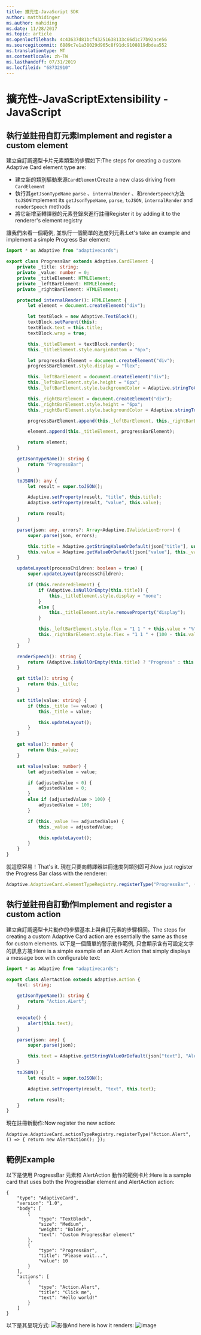 ```yaml
---
title: 擴充性-JavaScript SDK
author: matthidinger
ms.author: mahiding
ms.date: 11/28/2017
ms.topic: article
ms.openlocfilehash: 4c43637d81bcf43251638133c66d1c77b92ace56
ms.sourcegitcommit: 6889c7e1a38029d965c8f91dc9108819dbdea552
ms.translationtype: MT
ms.contentlocale: zh-TW
ms.lasthandoff: 07/31/2019
ms.locfileid: "68732910"
---
```

# <a name="extensibility---javascript"></a><span data-ttu-id="7f3a0-102">擴充性-JavaScript</span><span class="sxs-lookup"><span data-stu-id="7f3a0-102">Extensibility - JavaScript</span></span>

## <a name="implement-and-register-a-custom-element"></a><span data-ttu-id="7f3a0-103">執行並註冊自訂元素</span><span class="sxs-lookup"><span data-stu-id="7f3a0-103">Implement and register a custom element</span></span>

<span data-ttu-id="7f3a0-104">建立自訂調適型卡片元素類型的步驟如下:</span><span class="sxs-lookup"><span data-stu-id="7f3a0-104">The steps for creating a custom Adaptive Card element type are:</span></span>
- <span data-ttu-id="7f3a0-105">建立新的類別驅動來源`CardElement`</span><span class="sxs-lookup"><span data-stu-id="7f3a0-105">Create a new class driving from `CardElement`</span></span>
- <span data-ttu-id="7f3a0-106">執行其`getJsonTypeName` `parse` 、`internalRender` 、和`renderSpeech`方法`toJSON`</span><span class="sxs-lookup"><span data-stu-id="7f3a0-106">Implement its `getJsonTypeName`, `parse`, `toJSON`, `internalRender` and `renderSpeech` methods</span></span>
- <span data-ttu-id="7f3a0-107">將它新增至轉譯器的元素登錄來進行註冊</span><span class="sxs-lookup"><span data-stu-id="7f3a0-107">Register it by adding it to the renderer's element registry</span></span>

<span data-ttu-id="7f3a0-108">讓我們來看一個範例, 並執行一個簡單的進度列元素:</span><span class="sxs-lookup"><span data-stu-id="7f3a0-108">Let's take an example and implement a simple Progress Bar element:</span></span>

```typescript
import * as Adaptive from "adaptivecards";

export class ProgressBar extends Adaptive.CardElement {
    private _title: string;
    private _value: number = 0;
    private _titleElement: HTMLElement;
    private _leftBarElement: HTMLElement;
    private _rightBarElement: HTMLElement;

    protected internalRender(): HTMLElement {
        let element = document.createElement("div");

        let textBlock = new Adaptive.TextBlock();
        textBlock.setParent(this);
        textBlock.text = this.title;
        textBlock.wrap = true;

        this._titleElement = textBlock.render();
        this._titleElement.style.marginBottom = "6px";

        let progressBarElement = document.createElement("div");
        progressBarElement.style.display = "flex";

        this._leftBarElement = document.createElement("div");
        this._leftBarElement.style.height = "6px";
        this._leftBarElement.style.backgroundColor = Adaptive.stringToCssColor(this.hostConfig.containerStyles.emphasis.foregroundColors.accent.default);

        this._rightBarElement = document.createElement("div");
        this._rightBarElement.style.height = "6px";
        this._rightBarElement.style.backgroundColor = Adaptive.stringToCssColor(this.hostConfig.containerStyles.emphasis.backgroundColor);

        progressBarElement.append(this._leftBarElement, this._rightBarElement);

        element.append(this._titleElement, progressBarElement);

        return element;
    }

    getJsonTypeName(): string {
        return "ProgressBar";
    }

    toJSON(): any {
        let result = super.toJSON();

        Adaptive.setProperty(result, "title", this.title);
        Adaptive.setProperty(result, "value", this.value);

        return result;
    }

    parse(json: any, errors?: Array<Adaptive.IValidationError>) {
        super.parse(json, errors);

        this.title = Adaptive.getStringValueOrDefault(json["title"], undefined);
        this.value = Adaptive.getValueOrDefault(json["value"], this._value);
    }

    updateLayout(processChildren: boolean = true) {
        super.updateLayout(processChildren);

        if (this.renderedElement) {
            if (Adaptive.isNullOrEmpty(this.title)) {
                this._titleElement.style.display = "none";
            }
            else {
                this._titleElement.style.removeProperty("display");
            }

            this._leftBarElement.style.flex = "1 1 " + this.value + "%";
            this._rightBarElement.style.flex = "1 1 " + (100 - this.value) + "%";
        }
    }

    renderSpeech(): string {
        return (Adaptive.isNullOrEmpty(this.title) ? "Progress" : this.title) + " " + Math.ceil(this.value) + "%";
    }

    get title(): string {
        return this._title;
    }

    set title(value: string) {
        if (this._title !== value) {
            this._title = value;

            this.updateLayout();
        }
    }

    get value(): number {
        return this._value;
    }

    set value(value: number) {
        let adjustedValue = value;

        if (adjustedValue < 0) {
            adjustedValue = 0;
        }
        else if (adjustedValue > 100) {
            adjustedValue = 100;
        }

        if (this._value !== adjustedValue) {
            this._value = adjustedValue;

            this.updateLayout();
        }
    }
}
```

<span data-ttu-id="7f3a0-109">就這麼容易！</span><span class="sxs-lookup"><span data-stu-id="7f3a0-109">That's it.</span></span> <span data-ttu-id="7f3a0-110">現在只要向轉譯器註冊進度列類別即可:</span><span class="sxs-lookup"><span data-stu-id="7f3a0-110">Now just register the Progress Bar class with the renderer:</span></span>

```typescript
Adaptive.AdaptiveCard.elementTypeRegistry.registerType("ProgressBar", () => { return new ProgressBar(); });
```

## <a name="implement-and-register-a-custom-action"></a><span data-ttu-id="7f3a0-111">執行並註冊自訂動作</span><span class="sxs-lookup"><span data-stu-id="7f3a0-111">Implement and register a custom action</span></span>

<span data-ttu-id="7f3a0-112">建立自訂調適型卡片動作的步驟基本上與自訂元素的步驟相同。</span><span class="sxs-lookup"><span data-stu-id="7f3a0-112">The steps for creating a custom Adaptive Card action are essentially the same as those for custom elements.</span></span> <span data-ttu-id="7f3a0-113">以下是一個簡單的警示動作範例, 只會顯示含有可設定文字的訊息方塊:</span><span class="sxs-lookup"><span data-stu-id="7f3a0-113">Here is a simple example of an Alert Action that simply displays a message box with configurable text:</span></span>

```typescript
import * as Adaptive from "adaptivecards";

export class AlertAction extends Adaptive.Action {
    text: string;

    getJsonTypeName(): string {
        return "Action.ALert";
    }

    execute() {
        alert(this.text);
    }

    parse(json: any) {
        super.parse(json);

        this.text = Adaptive.getStringValueOrDefault(json["text"], "Alert!");
    }

    toJSON() {
        let result = super.toJSON();

        Adaptive.setProperty(result, "text", this.text);

        return result;
    }
}
```

<span data-ttu-id="7f3a0-114">現在註冊新動作:</span><span class="sxs-lookup"><span data-stu-id="7f3a0-114">Now register the new action:</span></span>

```
Adaptive.AdaptiveCard.actionTypeRegistry.registerType("Action.Alert", () => { return new AlertAction(); });
```

## <a name="example"></a><span data-ttu-id="7f3a0-115">範例</span><span class="sxs-lookup"><span data-stu-id="7f3a0-115">Example</span></span>

<span data-ttu-id="7f3a0-116">以下是使用 ProgressBar 元素和 AlertAction 動作的範例卡片:</span><span class="sxs-lookup"><span data-stu-id="7f3a0-116">Here is a sample card that uses both the ProgressBar element and AlertAction action:</span></span>
```
{
    "type": "AdaptiveCard",
    "version": "1.0",
    "body": [
        {
            "type": "TextBlock",
            "size": "Medium",
            "weight": "Bolder",
            "text": "Custom ProgressBar element"
        },
        {
            "type": "ProgressBar",
            "title": "Please wait...",
            "value": 10
        }
    ],
    "actions": [
        {
            "type": "Action.Alert",
            "title": "Click me",
            "text": "Hello world!"
        }
    ]
}
```

<span data-ttu-id="7f3a0-117">以下是其呈現方式: ![影像](https://user-images.githubusercontent.com/1334689/52665466-8155e780-2ec0-11e9-841a-7d272ad1d103.png)</span><span class="sxs-lookup"><span data-stu-id="7f3a0-117">And here is how it renders: ![image](https://user-images.githubusercontent.com/1334689/52665466-8155e780-2ec0-11e9-841a-7d272ad1d103.png)</span></span>
